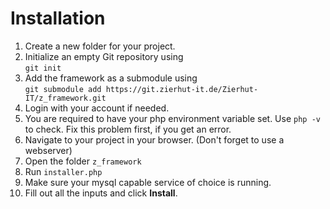 # Installation
1. Create a new folder for your project.
2. Initialize an empty Git repository using<br>
   `git init`
3. Add the framework as a submodule using<br> 
   `git submodule add https://git.zierhut-it.de/Zierhut-IT/z_framework.git`
4. Login with your account if needed.
5. You are required to have your php environment variable set. Use `php -v` to check. Fix this problem first, if you get an error.
6. Navigate to your project in your browser. (Don't forget to use a webserver)
7. Open the folder `z_framework`
8. Run `installer.php`
9. Make sure your mysql capable service of choice is running.
10. Fill out all the inputs and click **Install**.